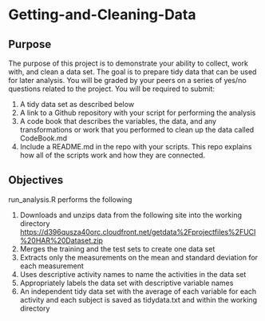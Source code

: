 # Getting-and-Cleaning-Data

## Purpose
The purpose of this project is to demonstrate your ability to collect, work with, and clean a data set. The goal is to prepare tidy data that can be used for later analysis. You will be graded by your peers on a series of yes/no questions related to the project. 
You will be required to submit: 
1.	A tidy data set as described below
2.	A link to a Github repository with your script for performing the analysis
3.	A code book that describes the variables, the data, and any transformations or work that you performed to clean up the data called CodeBook.md
4.	Include a README.md in the repo with your scripts. This repo explains how all of the scripts work and how they are connected.

## Objectives
run_analysis.R performs the following
1.	Downloads and unzips data from the following site into the working directory
https://d396qusza40orc.cloudfront.net/getdata%2Fprojectfiles%2FUCI%20HAR%20Dataset.zip
2.	Merges the training and the test sets to create one data set
3.	Extracts only the measurements on the mean and standard deviation for each measurement
4.	Uses descriptive activity names to name the activities in the data set
5.	Appropriately labels the data set with descriptive variable names
6.	An independent tidy data set with the average of each variable for each activity and each subject is saved as tidydata.txt and within the working directory

